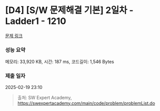 # [D4] [S/W 문제해결 기본] 2일차 - Ladder1 - 1210 

[문제 링크](https://swexpertacademy.com/main/code/problem/problemDetail.do?contestProbId=AV14ABYKADACFAYh) 

### 성능 요약

메모리: 33,920 KB, 시간: 187 ms, 코드길이: 1,546 Bytes

### 제출 일자

2025-02-19 23:10



> 출처: SW Expert Academy, https://swexpertacademy.com/main/code/problem/problemList.do